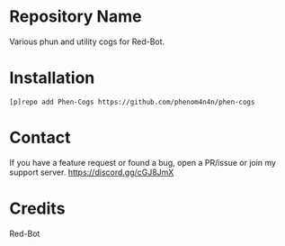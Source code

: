 # Repository Name
Various phun and utility cogs for Red-Bot.

# Installation
`[p]repo add Phen-Cogs https://github.com/phenom4n4n/phen-cogs`

# Contact
If you have a feature request or found a bug, open a PR/issue or join my support server.
https://discord.gg/cGJ8JmX

# Credits
Red-Bot